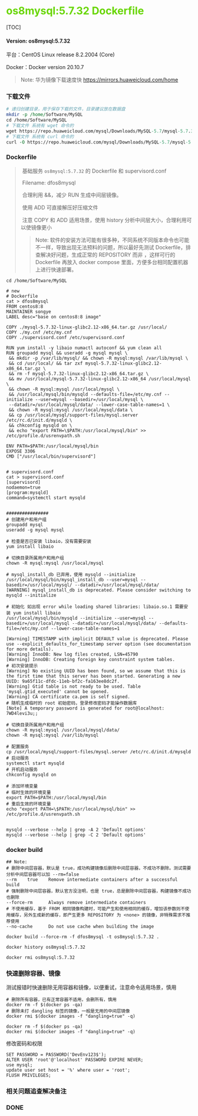 # <font color=#69D600>os8mysql:5.7.32 Dockerfile</font>

[TOC]

#### Version: os8mysql:5.7.32

平台：CentOS Linux release 8.2.2004 (Core)

Docker：Docker version 20.10.7

> Note: 华为镜像下载速度快 https://mirrors.huaweicloud.com/home



### 下载文件

```perl
# 递归创建目录，用于保存下载的文件，目录建议放在数据盘
mkdir -p /home/Software/MySQL
cd /home/Software/MySQL
# 下载文件 系统有 wget 命令的
wget https://repo.huaweicloud.com/mysql/Downloads/MySQL-5.7/mysql-5.7.32-linux-glibc2.12-x86_64.tar.gz
# 下载文件 系统有 curl 命令的
curl -O https://repo.huaweicloud.com/mysql/Downloads/MySQL-5.7/mysql-5.7.32-linux-glibc2.12-x86_64.tar.gz

```



### Dockerfile

> ​		基础服务 `os8mysql:5.7.32` 的 Dockerfile 和 supervisord.conf
>
> ​		Filename: dfos8mysql
>
> ​		合理利用 &&，减少 RUN 生成中间层镜像。
>
> ​		使用 ADD 可直接解压好压缩文件
>
> ​		注意 COPY 和 ADD 适用场景，使用 history 分析中间层大小，合理利用可以使镜像更小
>
> > Note: 软件的安装方法可能有很多种，不同系统不同版本命令也可能不一样，导致出现无法预料的问题，所以最好先测试 Dockerfile，排查解决好问题，生成正常的 REPOSITORY 而非 <none> ，这样可行的 Dockerfile 再放入 docker compose 里面，方便多台相同配置机器上进行快速部署。

```
cd /home/Software/MySQL

# new
# Dockerfile
cat > dfos8mysql
FROM centos8:8
MAINTAINER songye
LABEL desc="base on centos8:8 image"

COPY ./mysql-5.7.32-linux-glibc2.12-x86_64.tar.gz /usr/local/
COPY ./my.cnf /etc/my.cnf
COPY ./supervisord.conf /etc/supervisord.conf

RUN yum install -y libaio numactl autoconf && yum clean all
RUN groupadd mysql && useradd -g mysql mysql \
 && mkdir -p /var/lib/mysql/ && chown -R mysql:mysql /var/lib/mysql \
 && cd /usr/local/ && tar zxf mysql-5.7.32-linux-glibc2.12-x86_64.tar.gz \
 && rm -f mysql-5.7.32-linux-glibc2.12-x86_64.tar.gz \
 && mv /usr/local/mysql-5.7.32-linux-glibc2.12-x86_64 /usr/local/mysql \
 && chown -R mysql:mysql /usr/local/mysql \
 && /usr/local/mysql/bin/mysqld --defaults-file=/etc/my.cnf --initialize --user=mysql --basedir=/usr/local/mysql \
 --datadir=/usr/local/mysql/data/ --lower-case-table-names=1 \
 && chown -R mysql:mysql /usr/local/mysql/data \
 && cp /usr/local/mysql/support-files/mysql.server /etc/rc.d/init.d/mysqld \
 && chkconfig mysqld on \
 && echo "export PATH=\$PATH:/usr/local/mysql/bin" >> /etc/profile.d/usrenvpath.sh

ENV PATH=$PATH:/usr/local/mysql/bin
EXPOSE 3306
CMD ["/usr/local/bin/supervisord"]


# supervisord.conf
cat > supervisord.conf
[supervisord]
nodaemon=true
[program:mysqld]
command=systemctl start mysqld


################
# 创建用户和用户组
groupadd mysql
useradd -g mysql mysql

# 检查是否已安装 libaio，没有需要安装
yum install libaio

# 切换目录所属用户和用户组
chown -R mysql:mysql /usr/local/mysql

# mysql_install_db 已弃用，使用 mysqld --initialize
/usr/local/mysql/bin/mysql_install_db --user=mysql --basedir=/usr/local/mysql/ --datadir=/usr/local/mysql/data/
[WARNING] mysql_install_db is deprecated. Please consider switching to mysqld --initialize

# 初始化 如出现 error while loading shared libraries: libaio.so.1 需要安装 yum install libaio
/usr/local/mysql/bin/mysqld --initialize --user=mysql --basedir=/usr/local/mysql --datadir=/usr/local/mysql/data/ --defaults-file=/etc/my.cnf --lower-case-table-names=1

[Warning] TIMESTAMP with implicit DEFAULT value is deprecated. Please use --explicit_defaults_for_timestamp server option (see documentation for more details).
[Warning] InnoDB: New log files created, LSN=45790
[Warning] InnoDB: Creating foreign key constraint system tables.
# 初次安装提示
[Warning] No existing UUID has been found, so we assume that this is the first time that this server has been started. Generating a new UUID: 9a65f11c-dfdc-11eb-bf2c-fa163ee8dc2f.
[Warning] Gtid table is not ready to be used. Table 'mysql.gtid_executed' cannot be opened.
[Warning] CA certificate ca.pem is self signed.
# 随机生成临时的 root 初始密码，登录修改密码才能操作数据库
[Note] A temporary password is generated for root@localhost: 7WD4levi3u;;

# 切换目录所属用户和用户组
chown -R mysql:mysql /usr/local/mysql/data/
chown -R mysql:mysql /var/lib/mysql

# 配置服务
cp /usr/local/mysql/support-files/mysql.server /etc/rc.d/init.d/mysqld
# 启动服务
systemctl start mysqld
# 开机启动服务
chkconfig mysqld on

# 添加环境变量
# 临时生效的环境变量
export PATH=$PATH:/usr/local/mysql/bin
# 重启生效的环境变量
echo "export PATH=\$PATH:/usr/local/mysql/bin" >> /etc/profile.d/usrenvpath.sh


mysqld --verbose --help | grep -A 2 'Default options'
mysqld --verbose --help | grep -C 2 'Default options'
```



### docker build

```
## Note: 
# 删除中间层容器，默认是 true，成功构建镜像后删除中间层容器，不成功不删除。测试需要分析中间层容器可以加 --rm=false
--rm	true	Remove intermediate containers after a successful build
# 强制删除中间层容器，默认官方没注明，也是 true，总是删除中间层容器，构建镜像不成功也删除
--force-rm		Always remove intermediate containers
# 不使用缓存，基于 FROM 相同镜像构建时，可能产生和使用相同的缓存，增加该参数则不使用缓存，另外生成新的缓存，即产生更多 REPOSITORY 为 <none> 的镜像，非特殊需求不推荐使用
--no-cache		Do not use cache when building the image

docker build --force-rm -f dfos8mysql -t os8mysql:5.7.32 .

docker history os8mysql:5.7.32

docker rmi os8mysql:5.7.32

```



### 快速删除容器、镜像

​		测试报错时快速删除无用容器和镜像，以便重试，注意命令适用场景，慎用

```
# 删除所有容器，已有正常容器不适用，会删所有，慎用
docker rm -f $(docker ps -qa)
# 删除未打 dangling 标签的镜像，一般是无用的中间层镜像
docker rmi $(docker images -f "dangling=true" -q)

docker rm -f $(docker ps -qa)
docker rmi $(docker images -f "dangling=true" -q)

```





修改密码和权限

```
SET PASSWORD = PASSWORD('DevEnv123$');
ALTER USER 'root'@'localhost' PASSWORD EXPIRE NEVER;
use mysql;
update user set host = '%' where user = 'root';
FLUSH PRIVILEGES;
```







### 相关问题追查解决备注







### DONE